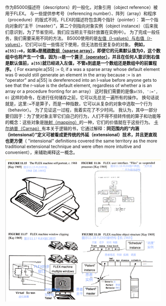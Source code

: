 作为B5000描述符（descriptors）的一般化，对象引用（object reference）被用于FLEX。
与一些提供参考号（referencing number）、阵列（array）和程序（procedure）的版式不同，FLEX的描述符包含两个指针（pointer）：
第一个指向对象的“主干（master）”，第二个则指向对象实例（object instance）（后来我们意识到，为了节省空间，我们应当把主干指针放置在实例中）。
为了完成一般任务，我们需要采用不同的方法。
B5000使用的是[左值（l-values）与右值（r-values）](http://baike.baidu.com/view/9489098.htm)，它们可以在一些情况下使用，但无法胜任更复杂的对象。
**例如，`a[55]:=0`，如果`a`是[稀疏数组（sparse array）](http://www.tuicool.com/articles/AfYnEf)，即便它的元素默认值为0，这个数组中也将产生一个值，因为`:=`是一个[算子（operator）](http://baike.baidu.com/view/53313.htm)，并且在任何人意识到右值是默认值前，`a[55]`就已经进入左值，不管`a`到底是一个数组还是数组中的前置程序。**（ For example:a[55] := 0, if a was a sparse array whose default element was 0 would still generate an element in the array because := is an "operator" and a[55] is dereferenced into an l-value before anyone gets to see that the r-value is the default element, regardless of whether a is an array or a procedure fronting for an array）
这时我们需要的是像`a(55, ':=', 0)` 这样的命令，在进行任何储存之前，它可以先总览一遍所有的操作。
换句话说就是，这里`:=`不是算子，而是一种指数，它可以从复杂的对象中选取一个行为（behavior）。
为了见证这一过程，我着实花了不少时间。
我认为，其中一部分要归因于：为了使对象主宰它们自己的行为，人们不得不扭转传统的算子和功能等的概念：这些对象是[映射（mapping）](http://baike.baidu.com/view/21249.htm)的一种，它们的价值就在于这些行为。
[卡尔纳普（Carnap）](http://baike.baidu.com/view/111023.htm)有本关于逻辑的书，它通过解释：**同范围内的“内涵（intensional）”定义可被看成更传统的外延（extensional）技术，并且更直观也更方便**（ "intensional" definitions covered the same territory as the more traditional extensional technique and were often more intuitive and convenient），来辅助阐释这一概念。

![FLEX](FLEX.png)
